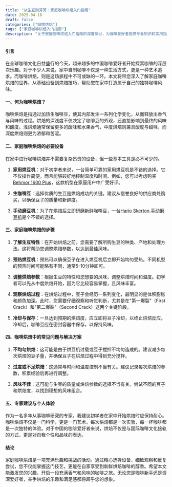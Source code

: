 ```yaml
---
title: "从生豆到芬芳：家庭咖啡烘焙入门指南"
date: 2025-04-18
draft: false
categories: ["咖啡烘焙"]
tags: ["家庭咖啡烘焙入门指南"]
description: "关于家庭咖啡烘焙入门指南的深度探讨，为咖啡爱好者提供专业知识和实用指南。"
---
```


#### 引言

在全球咖啡文化日益盛行的今天，越来越多的中国咖啡爱好者开始探索咖啡的深层次乐趣。对于不少人来说，家中自制咖啡不仅是一种生活方式，更是一种艺术追求。而咖啡烘焙，则是这场旅程中不可或缺的一环。本文将带您深入了解家庭咖啡烘焙的世界，从基础设备到烘焙技巧，帮助您在家中打造属于自己的独特咖啡风味。

#### 一、何为咖啡烘焙？

咖啡烘焙是指通过加热生咖啡豆，使其内部发生一系列化学变化，从而释放出香气与风味的过程。烘焙的深浅度不仅决定了咖啡豆的外观，还直接影响到最终的风味和酸度。浅烘焙通常保留更多的酸味和水果香气，中度烘焙则兼具酸度与甜味，而深度烘焙则更为浓郁和苦涩。

#### 二、家庭咖啡烘焙的必要设备

在家中进行咖啡烘焙并不需要复杂昂贵的设备，但一些基本工具是必不可少的。

1. **家用烘豆机**：对于初学者来说，一台简单可靠的家用烘豆机是不错的选择。它不仅操作简便，而且能够较好地控制温度和时间。例如，您可以考虑购买[Behmor 1600 Plus](https://www.amazon.com/s?k=Behmor%201600%20Plus&tag=coffeeprism-20)，这款机型在家庭用户中广受好评。

2. **生咖啡豆**：选择优质的生豆是烘焙成功的关键。建议从信誉良好的供应商处购买，以确保豆子的质量和新鲜度。

3. **手动磨豆机**：为了在烘焙后立即研磨新鲜咖啡豆，一台[Hario Skerton 手动磨豆机](https://www.amazon.com/s?k=Hario%20Skerton%20%E6%89%8B%E5%8A%A8%E7%A3%A8%E8%B1%86%E6%9C%BA&tag=coffeeprism-20)是个不错的选择。

#### 三、家庭咖啡烘焙的步骤

1. **了解生豆特性**：在开始烘焙之前，您需要了解所购生豆的种类、产地和处理方法。这将帮助您调整烘焙参数，以达到最佳风味。

2. **预热烘豆机**：预热可以确保豆子在进入烘豆机后立即开始均匀受热。不同机型的预热时间可能略有不同，通常5-10分钟即可。

3. **调整烘焙参数**：根据生豆的特性和您想要的风味，调整烘焙时间和温度。初学者可以先从中度烘焙开始，因为它比较容易掌握，且风味丰富。

4. **观察烘焙过程**：在烘焙过程中，豆子会经历一系列变化，最明显的是体积膨胀和颜色加深。此时，您需要仔细观察和听觉判断，尤其是在"第一爆裂"（First Crack）和"第二爆裂"（Second Crack）这两个关键阶段。

5. **冷却与保存**：一旦达到预期的烘焙度，应立即将豆子冷却，以终止烘焙反应。冷却后，咖啡豆应在密封容器中保存，以保持风味。

#### 四、咖啡烘焙中的常见问题与解决方案

1. **不均匀烘焙**：这可能是由于烘豆机过载或豆子搅拌不均匀造成的。建议减少每次烘焙的豆子量，并确保豆子在烘焙过程中得到充分搅拌。

2. **过度或不足烘焙**：这通常与时间和温度控制不当有关。建议记录每次烘焙的参数，积累经验后再进行调整。

3. **风味不佳**：这可能与生豆的质量或烘焙参数的选择不当有关。尝试不同的豆子和烘焙度，以找到理想的风味组合。

#### 五、专家建议与个人体验

作为一名多年从事咖啡研究的专家，我建议初学者在家中开始烘焙时应保持耐心。咖啡烘焙不仅是一门科学，更是一门艺术。每次烘焙都是一次实验，每一杯咖啡都是一次独特的体验。对于中国的咖啡爱好者来说，烘焙不仅是与国际咖啡文化接轨的方式，更是对自我个性和品味的表达。

#### 结论

家庭咖啡烘焙是一项充满乐趣和挑战的活动。通过精心选择设备、细致观察和反复尝试，您不仅能掌握这门技艺，更能在自家享受到新鲜烘焙咖啡的醇香。希望本文能激发您的兴趣，开启一段充满香气和风味的咖啡之旅。无论您是咖啡新手还是资深爱好者，亲手烘焙的乐趣和满足感都将超乎您的想象。
